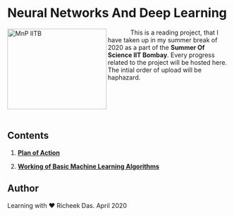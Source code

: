 # Neural Networks And Deep Learning

<img align="left" src="http://mnp-club.github.io/images/site-logo.png" title="MnP IITB" width="225" height="183"/>

&nbsp;&nbsp;&nbsp;&nbsp;&nbsp;&nbsp;&nbsp;&nbsp;&nbsp;&nbsp;&nbsp;&nbsp;
This is a reading project, that I have taken up in my summer break of 2020 as a part of the **Summer Of Science IIT Bombay**. Every progress related to the project will be hosted here. The intial order of upload will be haphazard.

</br></br></br></br>

## Contents

1. **[Plan of Action](https://github.com/sudoRicheek/NeuralNetworks-And-DeepLearning-SoS/blob/master/Neural%20Networks%20and%20Deep%20Learning%20Plan%20Of%20Action.pdf)**

2. **[Working of Basic Machine Learning Algorithms](https://github.com/sudoRicheek/NeuralNetworks-And-DeepLearning-SoS/blob/master/Working%20of%20Basic%20Machine%20Learning%20Algorithms.pdf)**

## Author

Learning with :heart: Richeek Das. April 2020

